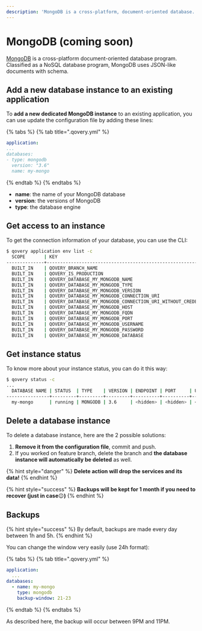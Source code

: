 ```yaml
---
description: 'MongoDB is a cross-platform, document-oriented database.'
---
```


# MongoDB \(coming soon\)

[MongoDB](https://www.mongodb.com/) is a cross-platform document-oriented database program. Classified as a NoSQL database program, MongoDB uses JSON-like documents with schema.

## Add a new database instance to an existing application

To **add a new dedicated MongoDB instance** to an existing application, you can use update the configuration file by adding these lines:

{% tabs %}
{% tab title=".qovery.yml" %}
```yaml
application:
...
databases:
- type: mongodb
  version: "3.6"
  name: my-mongo
```
{% endtab %}
{% endtabs %}

* **name**: the name of your MongoDB database
* **version**: the versions of MongoDB
* **type**: the database engine

## Get access to an instance

To get the connection information of your database, you can use the CLI:

```bash
$ qovery application env list -c
  SCOPE       | KEY                                                           | VALUE     
--------------+---------------------------------------------------------------+-----------
  BUILT_IN    | QOVERY_BRANCH_NAME                                            | master    
  BUILT_IN    | QOVERY_IS_PRODUCTION                                          | true      
  BUILT_IN    | QOVERY_DATABASE_MY_MONGODB_NAME                               | my-mongo  
  BUILT_IN    | QOVERY_DATABASE_MY_MONGODB_TYPE                               | MONGODB     
  BUILT_IN    | QOVERY_DATABASE_MY_MONGODB_VERSION                            | 3.6       
  BUILT_IN    | QOVERY_DATABASE_MY_MONGODB_CONNECTION_URI                     | <hidden>  
  BUILT_IN    | QOVERY_DATABASE_MY_MONGODB_CONNECTION_URI_WITHOUT_CREDENTIALS | <hidden>  
  BUILT_IN    | QOVERY_DATABASE_MY_MONGODB_HOST                               | <hidden>  
  BUILT_IN    | QOVERY_DATABASE_MY_MONGODB_FQDN                               | <hidden>  
  BUILT_IN    | QOVERY_DATABASE_MY_MONGODB_PORT                               | <hidden>  
  BUILT_IN    | QOVERY_DATABASE_MY_MONGODB_USERNAME                           | <hidden>  
  BUILT_IN    | QOVERY_DATABASE_MY_MONGODB_PASSWORD                           | <hidden>  
  BUILT_IN    | QOVERY_DATABASE_MY_MONGODB_DATABASE                           | MONGODB 
```

## Get instance status

To know more about your instance status, you can do it this way:

```bash
$ qovery status -c
...
  DATABASE NAME | STATUS  | TYPE    | VERSION | ENDPOINT | PORT     | USERNAME | PASSWORD | APPLICATIONS    
----------------+---------+---------+---------+----------+----------+----------+----------+-----------------
  my-mongo      | running | MONGODB | 3.6     | <hidden> | <hidden> | <hidden> | <hidden> | simple-example  
```

## Delete a database instance

To delete a database instance, here are the 2 possible solutions:

1. **Remove it from the configuration file**, commit and push.
2. If you worked on feature branch, delete the branch and **the database instance will automatically be deleted** as well.

{% hint style="danger" %}
**Delete action will drop the services and its data!**
{% endhint %}

{% hint style="success" %}
**Backups will be kept for 1 month if you need to recover \(just in case**😉**\)**
{% endhint %}

## Backups

{% hint style="success" %}
By default, backups are made every day between 1h and 5h.
{% endhint %}

You can change the window very easily \(use 24h format\):

{% tabs %}
{% tab title=".qovery.yml" %}
```yaml
application:
  ...
databases:
  - name: my-mongo
    type: mongodb
    backup-window: 21-23
```
{% endtab %}
{% endtabs %}

As described here, the backup will occur between 9PM and 11PM.

